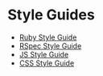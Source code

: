 # Style Guides

* [Ruby Style Guide](https://github.com/mak-it/styleguide/blob/master/RUBY-STYLE.md)
* [RSpec Style Guide](https://github.com/mak-it/styleguide/blob/master/RSPEC-STYLE.md)
* [JS Style Guide](https://github.com/mak-it/styleguide/blob/master/JS-STYLE.md)
* [CSS Style Guide](https://github.com/mak-it/styleguide/blob/master/CSS-STYLE.md)
